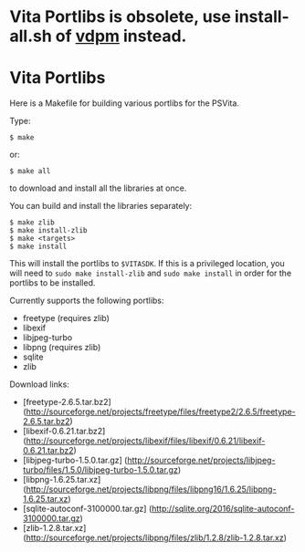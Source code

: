 Vita Portlibs is obsolete, use install-all.sh of [vdpm](https://github.com/vitasdk/vdpm) instead.
============



Vita Portlibs
============

Here is a Makefile for building various portlibs for the PSVita.

Type:

    $ make
or:

    $ make all

to download and install all the libraries at once.

You can build and install the libraries separately:

    $ make zlib
    $ make install-zlib
    $ make <targets>
    $ make install

This will install the portlibs to `$VITASDK`. If this is a
privileged location, you will need to `sudo make install-zlib` and `sudo make
install` in order for the portlibs to be installed.

Currently supports the following portlibs:

* freetype (requires zlib)
* libexif
* libjpeg-turbo
* libpng (requires zlib)
* sqlite
* zlib

Download links:

* [freetype-2.6.5.tar.bz2] (http://sourceforge.net/projects/freetype/files/freetype2/2.6.5/freetype-2.6.5.tar.bz2)
* [libexif-0.6.21.tar.bz2] (http://sourceforge.net/projects/libexif/files/libexif/0.6.21/libexif-0.6.21.tar.bz2)
* [libjpeg-turbo-1.5.0.tar.gz] (http://sourceforge.net/projects/libjpeg-turbo/files/1.5.0/libjpeg-turbo-1.5.0.tar.gz)
* [libpng-1.6.25.tar.xz] (http://sourceforge.net/projects/libpng/files/libpng16/1.6.25/libpng-1.6.25.tar.xz)
* [sqlite-autoconf-3100000.tar.gz] (http://sqlite.org/2016/sqlite-autoconf-3100000.tar.gz)
* [zlib-1.2.8.tar.xz] (http://sourceforge.net/projects/libpng/files/zlib/1.2.8/zlib-1.2.8.tar.xz)
